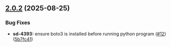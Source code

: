 ## [2.0.2](https://github.com/Daemon-Solutions/tf-aws-iam-policy-generator/compare/v2.0.1...v2.0.2) (2025-08-25)

### Bug Fixes

* **sd-4393:** ensure boto3 is installed before running python program ([#12](https://github.com/Daemon-Solutions/tf-aws-iam-policy-generator/issues/12)) ([5b7fc41](https://github.com/Daemon-Solutions/tf-aws-iam-policy-generator/commit/5b7fc4144f49e40d4bd6a6444910deb113ab2b21))
